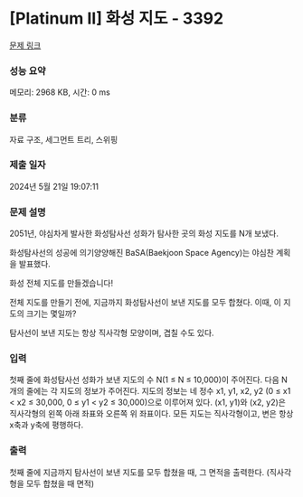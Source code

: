 # [Platinum II] 화성 지도 - 3392 

[문제 링크](https://www.acmicpc.net/problem/3392) 

### 성능 요약

메모리: 2968 KB, 시간: 0 ms

### 분류

자료 구조, 세그먼트 트리, 스위핑

### 제출 일자

2024년 5월 21일 19:07:11

### 문제 설명

<p>
	2051년, 야심차게 발사한 화성탐사선 성화가 탐사한 곳의 화성 지도를 N개 보냈다.</p>

<p>
	화성탐사선의 성공에 의기양양해진 BaSA(Baekjoon Space Agency)는 야심찬 계획을 발표했다.</p>

<p>
	화성 전체 지도를 만들겠습니다!</p>

<p>
	전체 지도를 만들기 전에, 지금까지 화성탐사선이 보낸 지도를 모두 합쳤다. 이때, 이 지도의 크기는 몇일까?</p>

<p>
	탐사선이 보낸 지도는 항상 직사각형 모양이며, 겹칠 수도 있다.</p>

### 입력 

 <p>
	첫째 줄에 화성탐사선 성화가 보낸 지도의 수 N(1 ≤ N ≤ 10,000)이 주어진다. 다음 N개의 줄에는 각 지도의 정보가 주어진다. 지도의 정보는 네 정수 x1, y1, x2, y2 (0 ≤ x1 < x2 ≤ 30,000, 0 ≤ y1 < y2 ≤ 30,000)으로 이루어져 있다. (x1, y1)와 (x2, y2)은 직사각형의 왼쪽 아래 좌표와 오른쪽 위 좌표이다. 모든 지도는 직사각형이고, 변은 항상 x축과 y축에 평행하다.</p>

### 출력 

 <p>
	첫째 줄에 지금까지 탐사선이 보낸 지도를 모두 합쳤을 때, 그 면적을 출력한다. (직사각형을 모두 합쳤을 때 면적)</p>

